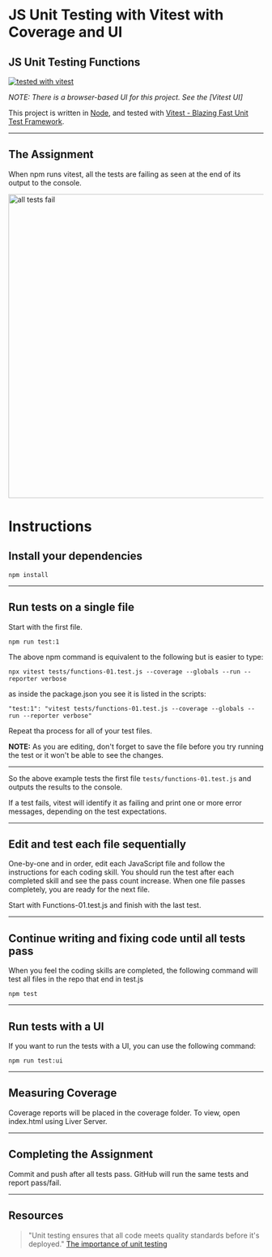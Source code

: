 # JS Unit Testing with Vitest with Coverage and UI

## JS Unit Testing Functions

[![tested with vitest](https://img.shields.io/badge/tested_with-vitest-99424f.svg)](https://vitest.dev/)

*NOTE: There is a browser-based UI for this project. See the [Vitest UI]*


This project is written in [Node](https://nodejs.org/en/), and tested with [Vitest - Blazing Fast Unit Test Framework](https://vitestjs.io/).

---

## The Assignment

When npm runs vitest, all the tests are failing as seen at the end of its output to the console.


<img width="600" alt="all tests fail"  src="https://user-images.githubusercontent.com/13385801/189547187-9a6e14e8-0d1f-45e0-bde7-db0ffee09bff.png">


# Instructions

## Install your dependencies

`npm install`

---

## Run tests on a single file

Start with the first file.

`npm run test:1`

The above npm command is equivalent to the following but is easier to type:

`npx vitest tests/functions-01.test.js --coverage --globals --run --reporter verbose`

as inside the package.json you see it is listed in the scripts:

`"test:1": "vitest tests/functions-01.test.js --coverage --globals --run --reporter verbose"`

Repeat tha process for all of your test files.

**NOTE:** As you are editing, don't forget to save the file before you try running the test or it won't be able to see the changes.

---

So the above example tests the first file `tests/functions-01.test.js` and outputs the results to the console.

If a test fails, vitest will identify it as failing and print one or more error messages, depending on the test expectations.

---

## Edit and test each file sequentially

One-by-one and in order, edit each JavaScript file and follow the instructions for each coding skill. You should run the test after each completed skill and see the pass count increase. When one file passes completely, you are ready for the next file.

Start with Functions-01.test.js and finish with the last test.

---

## Continue writing and fixing code until all tests pass

When you feel the coding skills are completed, the following command will test all files in the repo that end in test.js

`npm test`

---

## Run tests with a UI

If you want to run the tests with a UI, you can use the following command:

`npm run test:ui`

---

## Measuring Coverage

Coverage reports will be placed in the coverage folder. To view, open index.html using Liver Server.

---


## Completing the Assignment

Commit and push after all tests pass. GitHub will run the same tests and report pass/fail.

---

## Resources

> "Unit testing ensures that all code meets quality standards before it's deployed."
> [The importance of unit testing](https://fortegrp.com/the-importance-of-unit-testing/)